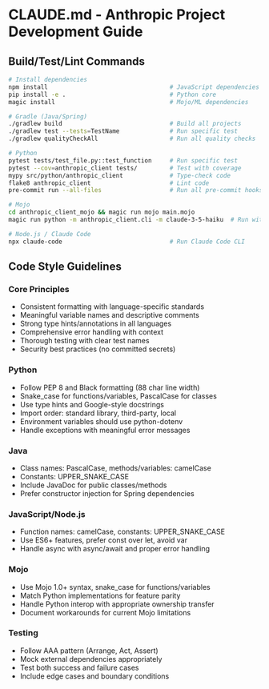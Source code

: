 # CLAUDE.md - Anthropic Project Development Guide

## Build/Test/Lint Commands
```bash
# Install dependencies
npm install                                  # JavaScript dependencies
pip install -e .                             # Python core
magic install                                # Mojo/ML dependencies

# Gradle (Java/Spring)
./gradlew build                              # Build all projects
./gradlew test --tests=TestName              # Run specific test
./gradlew qualityCheckAll                    # Run all quality checks

# Python
pytest tests/test_file.py::test_function     # Run specific test
pytest --cov=anthropic_client tests/         # Test with coverage
mypy src/python/anthropic_client             # Type-check code
flake8 anthropic_client                      # Lint code
pre-commit run --all-files                   # Run all pre-commit hooks

# Mojo
cd anthropic_client_mojo && magic run mojo main.mojo
magic run python -m anthropic_client.cli -m claude-3-5-haiku  # Run with specific model

# Node.js / Claude Code
npx claude-code                              # Run Claude Code CLI
```

## Code Style Guidelines

### Core Principles
- Consistent formatting with language-specific standards
- Meaningful variable names and descriptive comments
- Strong type hints/annotations in all languages
- Comprehensive error handling with context
- Thorough testing with clear test names
- Security best practices (no committed secrets)

### Python
- Follow PEP 8 and Black formatting (88 char line width)
- Snake_case for functions/variables, PascalCase for classes
- Use type hints and Google-style docstrings
- Import order: standard library, third-party, local
- Environment variables should use python-dotenv
- Handle exceptions with meaningful error messages

### Java
- Class names: PascalCase, methods/variables: camelCase
- Constants: UPPER_SNAKE_CASE
- Include JavaDoc for public classes/methods
- Prefer constructor injection for Spring dependencies

### JavaScript/Node.js
- Function names: camelCase, constants: UPPER_SNAKE_CASE
- Use ES6+ features, prefer const over let, avoid var
- Handle async with async/await and proper error handling

### Mojo
- Use Mojo 1.0+ syntax, snake_case for functions/variables
- Match Python implementations for feature parity
- Handle Python interop with appropriate ownership transfer
- Document workarounds for current Mojo limitations

### Testing
- Follow AAA pattern (Arrange, Act, Assert)
- Mock external dependencies appropriately
- Test both success and failure cases
- Include edge cases and boundary conditions